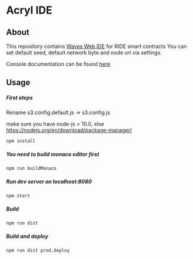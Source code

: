 # Acryl IDE
## About
This repository contains [Waves Web IDE](https://ide.wavesplatform.com) for RIDE smart contracts
You can set default seed, default network byte and node url via settings.

Console documentation can be found [here](https://github.com/wavesplatform/waves-repl) 
## Usage
##### First steps
Rename s3.config.default.js -> s3.config.js

make sure you have node-js > 10.0, else https://nodejs.org/en/download/package-manager/

```npm
npm install
```

##### You need to build monaco editor first
```npm
npm run buildMonaco
```
##### Run dev server on localhost:8080
```npm
npm start
```
##### Build 
```npm
npm run dist
```
##### Build and deploy
```npm
npm run dist prod,deploy
```
